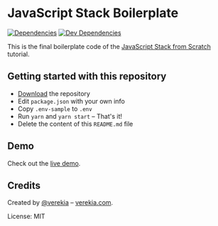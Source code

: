 # JavaScript Stack Boilerplate

[![Dependencies](https://img.shields.io/david/verekia/js-stack-boilerplate.svg?style=flat-square)](https://david-dm.org/verekia/js-stack-boilerplate)
[![Dev Dependencies](https://img.shields.io/david/dev/verekia/js-stack-boilerplate.svg?style=flat-square)](https://david-dm.org/verekia/js-stack-boilerplate?type=dev)

This is the final boilerplate code of the [JavaScript Stack from Scratch](https://github.com/verekia/js-stack-from-scratch) tutorial.

## Getting started with this repository

- [Download](https://github.com/verekia/js-stack-boilerplate/archive/master.zip) the repository
- Edit `package.json` with your own info
- Copy `.env-sample` to `.env`
- Run `yarn` and `yarn start` – That's it!
- Delete the content of this `README.md` file

## Demo

Check out the [live demo](https://js-stack.herokuapp.com/).

## Credits

Created by [@verekia](https://twitter.com/verekia) – [verekia.com](http://verekia.com/).

License: MIT
